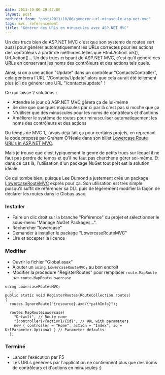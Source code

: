 ```yaml
---
date: 2011-10-06 20:47:00
layout: post
redirect_from: "post/2011/10/06/generer-url-minuscule-asp-net-mvc"
tags: mvc, referencement
title: "Générer des URLs en minuscules avec ASP.NET MVC"
---
```


Un des trucs bien de ASP.NET MVC c'est que son système de routes sert aussi
pour générer automatiquement les URLs correctes pour les actions des
contrôleurs à partir de méthodes telles que Html.ActionLink(), Url.Action()… Un
des trucs crispant de ASP.NET MVC, c'est qu'il génère ces URLs en conservant
les noms des contrôleurs et des actions tels quels.

Ainsi, si on a une action "Update" dans un contrôleur "ContactsController",
cela génèrera l'URL "/Contacts/Update" alors que cela aurait été tellement plus
joli de générer une URL "/contacts/update" !

Ce qui laisse 2 solutions :

* Attendre le jour où ASP.NET MVC gèrera ça de lui-même
* Se dire que quelques majuscules par ci par là c'est pas si moche que
ça
* N'utiliser que des minuscules pour les noms de contrôleurs et
d'actions
* Améliorer le système de routes pour minusculiser automatiquement les noms
des contrôleurs et des actions

Du temps de MVC 1, j'avais déjà fait ça pour certains projets, en reprenant
le code proposé par Graham O'Neale dans son billet [Lowercase Route URL's in ASP.NET MVC](http://goneale.com/2008/12/19/lowercase-route-urls-in-aspnet-mvc/).

Mais je trouve que c'est typiquement le genre de petits trucs sur lequel il
ne faut pas perdre de temps et qu'il ne faut pas chercher à gérer soi-même. Et
dans ce cas là, l'utilisation d'un package NuGet tout prêt est la solution
idéale.

Ce qui tombe bien, puisque Lee Dumond a justement créé un package [LowercaseRouteMVC](http://nuget.org/List/Packages/LowercaseRoutesMVC) exprès pour ça. Son utilisation est très simple
puisqu'il suffit de référencer sa DLL puis de légèrement modifier la façon de
déclarer les routes dans le Globas.asax.

### Installer

* Faire un clic droit sur la branche "Référence" du projet et sélectionner le
sous-menu "Manage NuGet Packages…".
* Rechercher "lowercase"
* Demander à installer le package "LowercaseRouteMVC"
* Lire et accepter la licence

### Modifier

* Ouvrir le fichier "Global.asax"
* Ajouter un `using LowercaseRouteMVC;` au bon endroit
* Modifier la procédure "RegisterRoutes" pour remplacer
`route.MapRoute` par `route.MapRouteLowercase`

```
using LowercaseRoutesMVC;
  ...
public static void RegisterRoutes(RouteCollection routes)
{
  routes.IgnoreRoute("{resource}.axd/{*pathInfo}");
  
  routes.MapRouteLowercase(
    "Default", // Route name
    "{controller}/{action}/{id}", // URL with parameters
    new { controller = "Home", action = "Index", id = UrlParameter.Optional } // Parameter defaults
  );
```

### Terminé

* Lancer l'exécution par F5
* Les URLs générées par l'application ne contiennent plus que des noms de
contrôleurs et d'actions en minuscules :)
